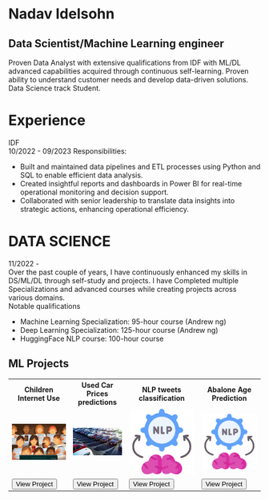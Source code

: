 <h1>Nadav Idelsohn</h1>
<h2>Data Scientist/Machine Learning engineer</h2>
Proven Data Analyst with extensive qualifications from IDF with ML/DL advanced capabilities acquired through continuous self-learning. Proven ability to understand customer needs and develop data-driven solutions. Data Science track Student.

<h1>Experience</h1> 
IDF </br>
10/2022 - 09/2023
Responsibilities:
<ul>
  <li>Built and maintained data pipelines and ETL processes using Python and SQL to enable efficient data analysis.</li>
  <li>Created insightful reports and dashboards in Power BI for real-time operational monitoring and decision support.</li>
  <li>Collaborated with senior leadership to translate data insights into strategic actions, enhancing operational efficiency.</li>
</ul>

<h1>DATA SCIENCE</h1> 
11/2022 -</br>
Over the past couple of years, I have continuously enhanced my skills in DS/ML/DL through self-study and projects. I have Completed multiple
Specializations and advanced courses while creating projects across various domains.
</br>
Notable qualifications
<ul>
  <li>Machine Learning Specialization: 95-hour course (Andrew ng)</li>
  <li>Deep Learning Specialization: 125-hour course (Andrew ng)</li>
  <li>HuggingFace NLP course: 100-hour course</li>
</ul>
<h2>ML Projects</h2>
<table>
    <tr>
        <th>Children Internet Use</th>
        <th>Used Car Prices predictions</th>
        <th>NLP tweets classification</th>
        <th>Abalone Age Prediction</th>    
    </tr>
    <tr>
        <td><img src="images/children_internet_addiction_pic.jpg" alt="CIU project Image"></td>
        <td><img src="images/used_cars_pic_2.jfif" alt="CIU project Image"></td>
        <td><img src="images/NLP_pic_2.png" alt="NLP project Image"></td>
        <td><img src="images/NLP_pic_2.png" alt="NLP project Image"></td>
    </tr>
    <tr>
        <td><a href="https://github.com/Idelsohn/Children-Internet-Use" target="_blank"><button>View Project</button></a></td>
        <td><a href="https://github.com/Idelsohn/Used-Cars-Predictions" target="_blank"><button>View Project</button></a></td>
        <td><a href="https://github.com/Idelsohn/NLP_Tweets" target="_blank"><button>View Project</button></a></td>
        <td><a href="https://github.com/Idelsohn/Abalone_project" target="_blank"><button>View Project</button></a></td>
    </tr>
    </table>

